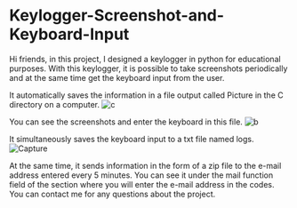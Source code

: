 # Keylogger-Screenshot-and-Keyboard-Input
Hi friends, in this project, I designed a keylogger in python for educational purposes.
With this keylogger, it is possible to take screenshots periodically and at the same time get the keyboard input from the user.

It automatically saves the information in a file output called Picture in the C directory on a computer.
![c](https://user-images.githubusercontent.com/100594545/215270319-067e7151-2c62-416d-9702-d6fb14e8c85c.PNG)

You can see the screenshots and enter the keyboard in this file.
![b](https://user-images.githubusercontent.com/100594545/215270550-2f78cec6-4d15-4703-a46a-dd9e64309250.PNG)

It simultaneously saves the keyboard input to a txt file named logs.
![Capture](https://user-images.githubusercontent.com/100594545/215270552-21e34356-816c-4f30-be26-e88b173d98b8.PNG)

At the same time, it sends information in the form of a zip file to the e-mail address entered every 5 minutes.
You can see it under the mail function field of the section where you will enter the e-mail address in the codes.
You can contact me for any questions about the project.

